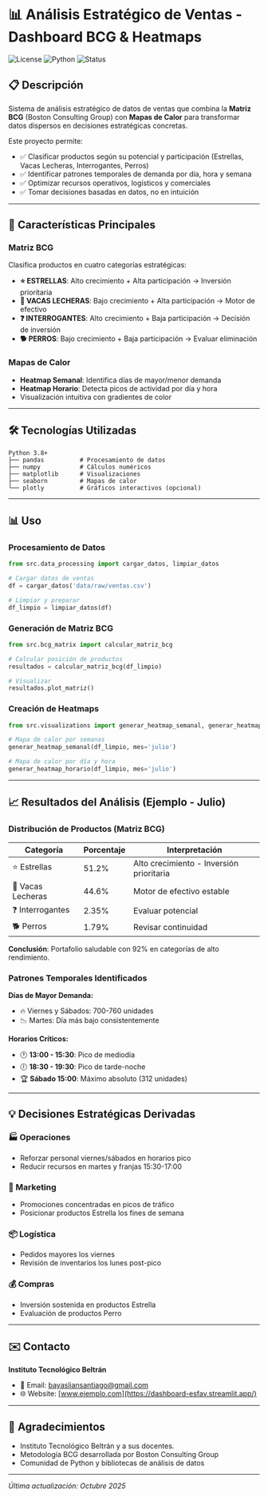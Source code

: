 # 📊 Análisis Estratégico de Ventas - Dashboard BCG & Heatmaps

![License](https://img.shields.io/badge/license-MIT-blue.svg)
![Python](https://img.shields.io/badge/python-3.8+-green.svg)
![Status](https://img.shields.io/badge/status-active-success.svg)

## 📋 Descripción

Sistema de análisis estratégico de datos de ventas que combina la **Matriz BCG** (Boston Consulting Group) con **Mapas de Calor** para transformar datos dispersos en decisiones estratégicas concretas.

Este proyecto permite:
- ✅ Clasificar productos según su potencial y participación (Estrellas, Vacas Lecheras, Interrogantes, Perros)
- ✅ Identificar patrones temporales de demanda por día, hora y semana
- ✅ Optimizar recursos operativos, logísticos y comerciales
- ✅ Tomar decisiones basadas en datos, no en intuición

---

## 🎯 Características Principales

### Matriz BCG
Clasifica productos en cuatro categorías estratégicas:
- **⭐ ESTRELLAS**: Alto crecimiento + Alta participación → Inversión prioritaria
- **🐄 VACAS LECHERAS**: Bajo crecimiento + Alta participación → Motor de efectivo
- **❓ INTERROGANTES**: Alto crecimiento + Baja participación → Decisión de inversión
- **🐕 PERROS**: Bajo crecimiento + Baja participación → Evaluar eliminación

### Mapas de Calor
- **Heatmap Semanal**: Identifica días de mayor/menor demanda
- **Heatmap Horario**: Detecta picos de actividad por día y hora
- Visualización intuitiva con gradientes de color

---

## 🛠️ Tecnologías Utilizadas

```
Python 3.8+
├── pandas          # Procesamiento de datos
├── numpy           # Cálculos numéricos
├── matplotlib      # Visualizaciones
├── seaborn         # Mapas de calor
└── plotly          # Gráficos interactivos (opcional)
```

---

## 📊 Uso

### Procesamiento de Datos

```python
from src.data_processing import cargar_datos, limpiar_datos

# Cargar datos de ventas
df = cargar_datos('data/raw/ventas.csv')

# Limpiar y preparar
df_limpio = limpiar_datos(df)
```

### Generación de Matriz BCG

```python
from src.bcg_matrix import calcular_matriz_bcg

# Calcular posición de productos
resultados = calcular_matriz_bcg(df_limpio)

# Visualizar
resultados.plot_matriz()
```

### Creación de Heatmaps

```python
from src.visualizations import generar_heatmap_semanal, generar_heatmap_horario

# Mapa de calor por semanas
generar_heatmap_semanal(df_limpio, mes='julio')

# Mapa de calor por día y hora
generar_heatmap_horario(df_limpio, mes='julio')
```

---

## 📈 Resultados del Análisis (Ejemplo - Julio)

### Distribución de Productos (Matriz BCG)

| Categoría | Porcentaje | Interpretación |
|-----------|-----------|----------------|
| ⭐ Estrellas | 51.2% | Alto crecimiento - Inversión prioritaria |
| 🐄 Vacas Lecheras | 44.6% | Motor de efectivo estable |
| ❓ Interrogantes | 2.35% | Evaluar potencial |
| 🐕 Perros | 1.79% | Revisar continuidad |

**Conclusión**: Portafolio saludable con 92% en categorías de alto rendimiento.

### Patrones Temporales Identificados

**Días de Mayor Demanda:**
- 🔥 Viernes y Sábados: 700-760 unidades
- 📉 Martes: Día más bajo consistentemente

**Horarios Críticos:**
- 🕐 **13:00 - 15:30**: Pico de mediodía
- 🕖 **18:30 - 19:30**: Pico de tarde-noche
- 🏆 **Sábado 15:00**: Máximo absoluto (312 unidades)

---

## 💡 Decisiones Estratégicas Derivadas

### 🏭 Operaciones
- Reforzar personal viernes/sábados en horarios pico
- Reducir recursos en martes y franjas 15:30-17:00

### 📢 Marketing
- Promociones concentradas en picos de tráfico
- Posicionar productos Estrella los fines de semana

### 📦 Logística
- Pedidos mayores los viernes
- Revisión de inventarios los lunes post-pico

### 💰 Compras
- Inversión sostenida en productos Estrella
- Evaluación de productos Perro

---

## ✉️ Contacto

**Instituto Tecnológico Beltrán**

- 📧 Email: bayasliansantiago@gmail.com
- 🌐 Website: [www.ejemplo.com](https://dashboard-esfav.streamlit.app/)

---

## 🙏 Agradecimientos

- Instituto Tecnológico Beltrán y a sus docentes.
- Metodología BCG desarrollada por Boston Consulting Group
- Comunidad de Python y bibliotecas de análisis de datos

---

*Última actualización: Octubre 2025*
